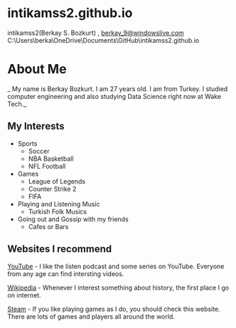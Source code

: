 # intikamss2.github.io
intikamss2(Berkay S. Bozkurt) , berkay_9@windowslive.com
C:\Users\berka\OneDrive\Documents\GitHub\intikamss2.github.io


# About Me
_  My name is Berkay Bozkurt. I am 27 years old. I am from Turkey. I studied computer engineering and also studying Data Science right now at Wake Tech._

## My Interests 
* Sports
  * Soccer
  * NBA Basketball
  * NFL Football 
* Games
  * League of Legends
  * Counter Strike 2
  * FIFA
* Playing and Listening Music
  * Turkish Folk Musics 
* Going out and Gossip with my friends
  * Cafes or Bars

## Websites I recommend
[YouTube](www.youtube.com) - I like the listen podcast and some series on YouTube. Everyone from any age can find intersting videos.

[Wikipedia](www.wikipedia.org) - Whenever I interest something about history, the first place I go on internet.

[Steam](store.steampowered.com) - If you like playing games as I do, you should check this website. There are lots of games and players all around the world.

